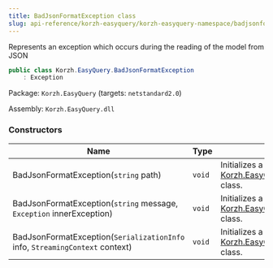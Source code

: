 ```yaml
---
title: BadJsonFormatException class
slug: api-reference/korzh-easyquery/korzh-easyquery-namespace/badjsonformatexception-class
---
```

Represents an exception which occurs during the reading of the model from JSON
```csharp
public class Korzh.EasyQuery.BadJsonFormatException
    : Exception

```
Package: `Korzh.EasyQuery` (targets: `netstandard2.0`)

Assembly: `Korzh.EasyQuery.dll`

### Constructors

| Name | Type | Description | 
| --- | --- | --- | 
| BadJsonFormatException(`string` path) | `void` | Initializes a new instance of the [Korzh.EasyQuery.BadJsonFormatException](/api-reference/korzh-easyquery/korzh-easyquery-namespace/badjsonformatexception-class) class. | 
| BadJsonFormatException(`string` message, `Exception` innerException) | `void` | Initializes a new instance of the [Korzh.EasyQuery.BadJsonFormatException](/api-reference/korzh-easyquery/korzh-easyquery-namespace/badjsonformatexception-class) class. | 
| BadJsonFormatException(`SerializationInfo` info, `StreamingContext` context) | `void` | Initializes a new instance of the [Korzh.EasyQuery.BadJsonFormatException](/api-reference/korzh-easyquery/korzh-easyquery-namespace/badjsonformatexception-class) class. |